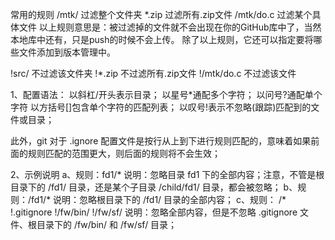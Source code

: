 常用的规则
/mtk/ 过滤整个文件夹
*.zip 过滤所有.zip文件
/mtk/do.c 过滤某个具体文件
以上规则意思是：被过滤掉的文件就不会出现在你的GitHub库中了，当然本地库中还有，只是push的时候不会上传。
除了以上规则，它还可以指定要将哪些文件添加到版本管理中。

!src/   不过滤该文件夹
!*.zip   不过滤所有.zip文件
!/mtk/do.c 不过滤该文件

1、配置语法：
  以斜杠/开头表示目录；
  以星号*通配多个字符；
  以问号?通配单个字符
  以方括号[]包含单个字符的匹配列表；
  以叹号!表示不忽略(跟踪)匹配到的文件或目录；

  此外，git 对于 .ignore 配置文件是按行从上到下进行规则匹配的，意味着如果前面的规则匹配的范围更大，则后面的规则将不会生效；

2、示例说明
  a、规则：fd1/*
  说明：忽略目录 fd1 下的全部内容；注意，不管是根目录下的 /fd1/ 目录，还是某个子目录 /child/fd1/ 目录，都会被忽略；
  b、规则：/fd1/*
  说明：忽略根目录下的 /fd1/ 目录的全部内容；
  c、规则：
  /*
  !.gitignore
  !/fw/bin/
  !/fw/sf/
  说明：忽略全部内容，但是不忽略 .gitignore 文件、根目录下的 /fw/bin/ 和 /fw/sf/ 目录；
